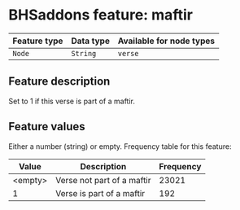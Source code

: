 # BHSaddons feature: maftir

Feature type | Data type | Available for node types
---  | --- | --- 
`Node`|`String`|`verse`

## Feature description

Set to 1 if this verse is part of a maftir.

## Feature values

Either a number (string) or empty. Frequency table for this feature:

Value | Description | Frequency
---|---|---
&lt;empty&gt;|Verse not part of a maftir|23021
1|Verse is part of a maftir|192
